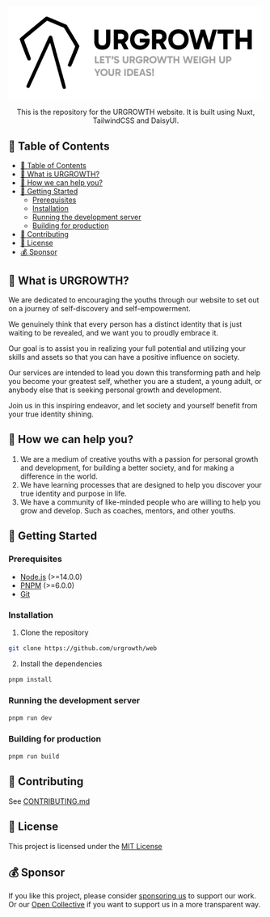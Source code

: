 <p align="center"><img src="./public/images/logo-card.png" width="512"></p>

<p align="center">
This is the repository for the URGROWTH website. It is built using Nuxt, TailwindCSS and DaisyUI.
</p>

## 📝 Table of Contents

- [📝 Table of Contents](#-table-of-contents)
- [🙋‍ What is URGROWTH?](#-what-is-urgrowth)
- [🤔 How we can help you?](#-how-we-can-help-you)
- [🚀 Getting Started](#-getting-started)
  - [Prerequisites](#prerequisites)
  - [Installation](#installation)
  - [Running the development server](#running-the-development-server)
  - [Building for production](#building-for-production)
- [🤝 Contributing](#-contributing)
- [📝 License](#-license)
- [💰 Sponsor](#-sponsor)

## 🙋 What is URGROWTH?

We are dedicated to encouraging the youths through our website to set out on a journey of self-discovery and self-empowerment.

We genuinely think that every person has a distinct identity that is just waiting to be revealed, and we want you to proudly embrace it.

Our goal is to assist you in realizing your full potential and utilizing your skills and assets so that you can have a positive influence on society.

Our services are intended to lead you down this transforming path and help you become your greatest self, whether you are a student, a young adult, or anybody else that is seeking personal growth and development.

Join us in this inspiring endeavor, and let society and yourself benefit from your true identity shining.

## 🤔 How we can help you?

1. We are a medium of creative youths with a passion for personal growth and development, for building a better society, and for making a difference in the world.
2. We have learning processes that are designed to help you discover your true identity and purpose in life.
3. We have a community of like-minded people who are willing to help you grow and develop. Such as coaches, mentors, and other youths.

## 🚀 Getting Started

### Prerequisites

- [Node.js](https://nodejs.org/en/) (>=14.0.0)
- [PNPM](https://pnpm.io/) (>=6.0.0)
- [Git](https://git-scm.com/)

### Installation

1. Clone the repository

```bash
git clone https://github.com/urgrowth/web
```

2. Install the dependencies

```bash
pnpm install
```

### Running the development server

```bash
pnpm run dev
```

### Building for production

```bash
pnpm run build
```

## 🤝 Contributing

See [CONTRIBUTING.md](./CONTRIBUTING.md)

## 📝 License

This project is licensed under the [MIT License](./LICENSE)

## 💰 Sponsor

If you like this project, please consider [sponsoring us](https://github.com/sponsors/tinarskii) to support our work.
Or our [Open Collective](https://opencollective.com/urgrowth) if you want to support us in a more transparent way.
